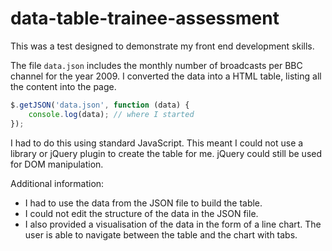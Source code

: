 data-table-trainee-assessment
=============================

This was a test designed to demonstrate my front end development skills.

The file `data.json` includes the monthly number of broadcasts per BBC channel for the year 2009. I converted the data into a HTML table, listing all the content into the page.

```js
$.getJSON('data.json', function (data) {
    console.log(data); // where I started
});
```

I had to do this using standard JavaScript. This meant I could not use a library or jQuery plugin to create the table for me. jQuery could still be used for DOM manipulation.

Additional information:

* I had to use the data from the JSON file to build the table.
* I could not edit the structure of the data in the JSON file.
* I also provided a visualisation of the data in the form of a line chart. The user is able to navigate between the table and the chart with tabs.
